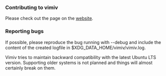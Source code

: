 ### Contributing to vimiv
Please check out the page on the
[website](http://karlch.github.io/vimiv/documentation/develop/).

### Reporting bugs
If possible, please reproduce the bug running with --debug and include the
content of the created logfile in $XDG_DATA_HOME/vimiv/vimiv.log.

Vimiv tries to maintain backward compatibility with the latest Ubuntu LTS
version. Supporting older systems is not planned and things will almost
certainly break on them.
